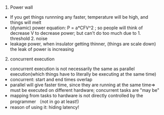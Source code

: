1. Power wall 
- If you get things runnning any faster, temperature will be high, and things will melt
- (dynamic) power equation: P = a*CFV^2   ; so people will think of decrease V to decrease power; but can't do too much due to 1. threshold 2. noise
- leakage power, when insulator getting thinner, (things are scale down) the leak of power is increasing 

2. concurrent execution
- concurrent execution is not necessarily the same as parallel execution(which things have to literally be executing at the same time)
- concurrent: start and end times overlap
- parallel will give faster time, since they are running at the same time=> must be executed on different hardware; concurrent tasks are "may be"
- mapping from tasks to hardware is not directly controlled by the programmer （not in go at least!)
- reason of using it: hiding latency!



